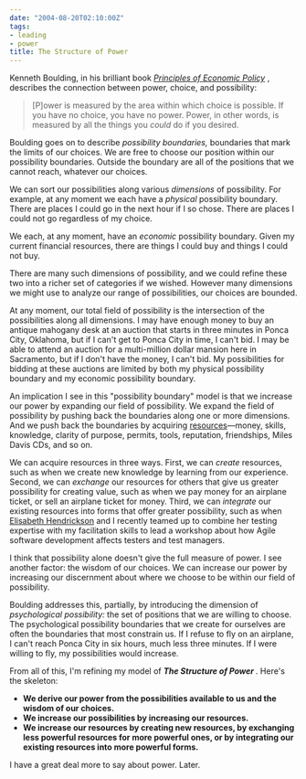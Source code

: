 ```yaml
---
date: "2004-08-20T02:10:00Z"
tags:
- leading
- power
title: The Structure of Power
---
```


<p> Kenneth Boulding, in his brilliant book <em>
<a href="http://www.abebooks.com/servlet/SearchResults?an=Kenneth+boulding&amp;tn=principles+of+economic+policy">Principles of Economic Policy</a>
</em>, describes the connection between power, choice, and possibility: </p>
<blockquote>
<p> [P]ower is measured by the area within which choice is possible.  If you have no choice, you have no power.  Power, in other words, is measured by all the things you <em>could</em> do if you desired. </p>
</blockquote>
<p> Boulding goes on to describe <em>possibility boundaries,</em> boundaries that mark the limits of our choices.  We are free to choose our position within our possibility boundaries.  Outside the boundary are all of the positions that we cannot reach, whatever our choices. </p>
<p> We can sort our possibilities along various <em>dimensions</em> of possibility.  For example, at any moment we each have a <em>physical</em> possibility boundary.  There are places I could go in the next hour if I so chose.  There are places I could not go regardless of my choice. </p>
<p> We each, at any moment, have an <em>economic</em> possibility boundary.  Given my current financial resources, there are things I could buy and things I could not buy. </p>
<p> There are many such dimensions of possibility, and we could refine these two into a richer set of categories if we wished.  However many dimensions we might use to analyze our range of possibilities, our choices are bounded. </p>
<p> At any moment, our total field of possibility is the intersection of the possibilities along all dimensions.  I may have enough money to buy an antique mahogany desk at an auction that starts in three minutes in Ponca City, Oklahoma, but if I can't get to Ponca City in time, I can't bid.  I may be able to attend an auction for a multi-million dollar mansion here in Sacramento, but if I don't have the money, I can't bid.  My possibilities for bidding at these auctions are limited by both my physical possibility boundary and my economic possibility boundary. </p>
<p> An implication I see in this "possibility boundary" model is that we increase our power by expanding our field of possibility.  We expand the field of possibility by pushing back the boundaries along one or more dimensions.  And we push back the boundaries by acquiring <a href="/cwd/2004/08/resource.html">resources</a>—money, skills, knowledge, clarity of purpose, permits, tools, reputation, friendships, Miles Davis CDs, and so on. </p>
<p> We can acquire resources in three ways.  First, we can <em>create</em> resources, such as when we create new knowledge by learning from our experience.  Second, we can <em>exchange</em> our resources for others that give us greater possibility for creating value, such as when we pay money for an airplane ticket, or sell an airplane ticket for money.  Third, we can <em>integrate</em> our existing resources into forms that offer greater possibility, such as when <a href="http://www.qualitytree.com">Elisabeth Hendrickson</a> and I recently teamed up to combine her testing expertise with my facilitation skills to lead a workshop about how Agile software development affects testers and test managers. </p>
<p> I think that possibility alone doesn't give the full measure of power.  I see another factor: the wisdom of our choices.  We can increase our power by increasing our discernment about where we choose to be within our field of possibility. </p>
<p> Boulding addresses this, partially, by introducing the dimension of <em>psychological possibility:</em> the set of positions that we are willing to choose.  The psychological possibility boundaries that we create for ourselves are often the boundaries that most constrain us.  If I refuse to fly on an airplane, I can't reach Ponca City in six hours, much less three minutes.  If I were willing to fly, my possibilities would increase. </p>
<p> From all of this, I'm refining my model of <strong>
<em>The Structure of Power</em>
</strong>.  Here's the skeleton: </p>
<ul>
<li>
<strong>We derive our power from the possibilities available to us and the wisdom of our choices.</strong>
</li>
<li>
<strong>We increase our possibilities by increasing our resources.</strong>
</li>
<li>
<strong>We increase our resources by creating new resources, by exchanging less powerful resources for more powerful ones, or by integrating our existing resources into more powerful forms.</strong>
</li>
</ul>
<p> I have a great deal more to say about power.  Later. </p>
